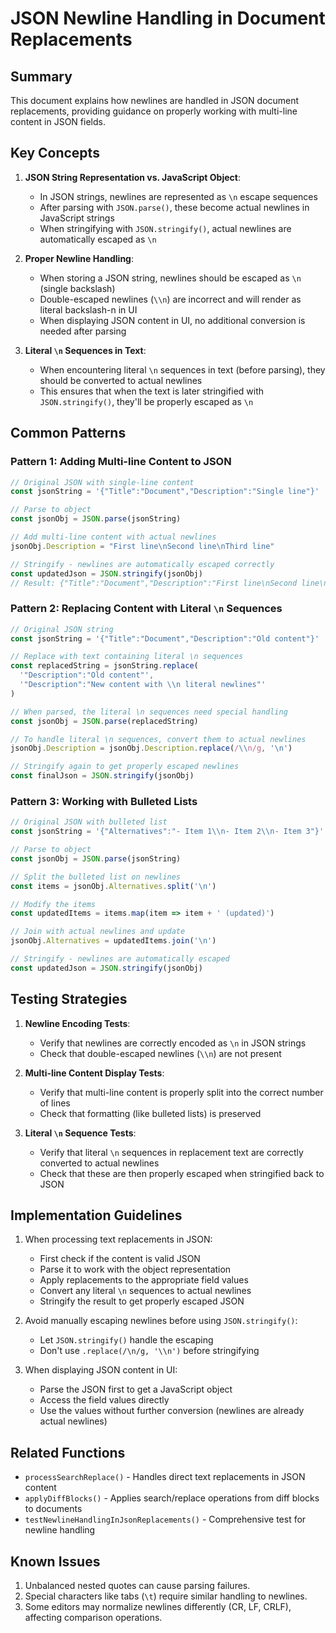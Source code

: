 # JSON Newline Handling in Document Replacements

## Summary

This document explains how newlines are handled in JSON document replacements, providing guidance on properly working with multi-line content in JSON fields.

## Key Concepts

1. **JSON String Representation vs. JavaScript Object**:
   - In JSON strings, newlines are represented as `\n` escape sequences
   - After parsing with `JSON.parse()`, these become actual newlines in JavaScript strings
   - When stringifying with `JSON.stringify()`, actual newlines are automatically escaped as `\n`

2. **Proper Newline Handling**:
   - When storing a JSON string, newlines should be escaped as `\n` (single backslash)
   - Double-escaped newlines (`\\n`) are incorrect and will render as literal backslash-n in UI
   - When displaying JSON content in UI, no additional conversion is needed after parsing

3. **Literal `\n` Sequences in Text**:
   - When encountering literal `\n` sequences in text (before parsing), they should be converted to actual newlines
   - This ensures that when the text is later stringified with `JSON.stringify()`, they'll be properly escaped as `\n`

## Common Patterns

### Pattern 1: Adding Multi-line Content to JSON

```javascript
// Original JSON with single-line content
const jsonString = '{"Title":"Document","Description":"Single line"}'

// Parse to object
const jsonObj = JSON.parse(jsonString)

// Add multi-line content with actual newlines
jsonObj.Description = "First line\nSecond line\nThird line"

// Stringify - newlines are automatically escaped correctly
const updatedJson = JSON.stringify(jsonObj)
// Result: {"Title":"Document","Description":"First line\nSecond line\nThird line"}
```

### Pattern 2: Replacing Content with Literal `\n` Sequences

```javascript
// Original JSON string
const jsonString = '{"Title":"Document","Description":"Old content"}'

// Replace with text containing literal \n sequences
const replacedString = jsonString.replace(
  '"Description":"Old content"',
  '"Description":"New content with \\n literal newlines"'
)

// When parsed, the literal \n sequences need special handling
const jsonObj = JSON.parse(replacedString)

// To handle literal \n sequences, convert them to actual newlines
jsonObj.Description = jsonObj.Description.replace(/\\n/g, '\n')

// Stringify again to get properly escaped newlines
const finalJson = JSON.stringify(jsonObj)
```

### Pattern 3: Working with Bulleted Lists

```javascript
// Original JSON with bulleted list
const jsonString = '{"Alternatives":"- Item 1\\n- Item 2\\n- Item 3"}'

// Parse to object
const jsonObj = JSON.parse(jsonString)

// Split the bulleted list on newlines
const items = jsonObj.Alternatives.split('\n')

// Modify the items
const updatedItems = items.map(item => item + ' (updated)')

// Join with actual newlines and update
jsonObj.Alternatives = updatedItems.join('\n')

// Stringify - newlines are automatically escaped
const updatedJson = JSON.stringify(jsonObj)
```

## Testing Strategies

1. **Newline Encoding Tests**:
   - Verify that newlines are correctly encoded as `\n` in JSON strings
   - Check that double-escaped newlines (`\\n`) are not present

2. **Multi-line Content Display Tests**:
   - Verify that multi-line content is properly split into the correct number of lines
   - Check that formatting (like bulleted lists) is preserved

3. **Literal `\n` Sequence Tests**:
   - Verify that literal `\n` sequences in replacement text are correctly converted to actual newlines
   - Check that these are then properly escaped when stringified back to JSON

## Implementation Guidelines

1. When processing text replacements in JSON:
   - First check if the content is valid JSON
   - Parse it to work with the object representation
   - Apply replacements to the appropriate field values
   - Convert any literal `\n` sequences to actual newlines
   - Stringify the result to get properly escaped JSON

2. Avoid manually escaping newlines before using `JSON.stringify()`:
   - Let `JSON.stringify()` handle the escaping
   - Don't use `.replace(/\n/g, '\\n')` before stringifying

3. When displaying JSON content in UI:
   - Parse the JSON first to get a JavaScript object
   - Access the field values directly
   - Use the values without further conversion (newlines are already actual newlines)

## Related Functions

- `processSearchReplace()` - Handles direct text replacements in JSON content
- `applyDiffBlocks()` - Applies search/replace operations from diff blocks to documents
- `testNewlineHandlingInJsonReplacements()` - Comprehensive test for newline handling

## Known Issues

1. Unbalanced nested quotes can cause parsing failures.
2. Special characters like tabs (`\t`) require similar handling to newlines.
3. Some editors may normalize newlines differently (CR, LF, CRLF), affecting comparison operations. 